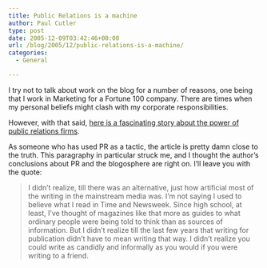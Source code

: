 ```yaml
---
title: Public Relations is a machine
author: Paul Cutler
type: post
date: 2005-12-09T03:42:46+00:00
url: /blog/2005/12/public-relations-is-a-machine/
categories:
  - General

---
```

I try not to talk about work on the blog for a number of reasons, one being that I work in Marketing for a Fortune 100 company. There are times when my personal beliefs might clash with my corporate responsibilities.

However, with that said, [here is a fascinating story about the power of public relations firms][1].

As someone who has used PR as a tactic, the article is pretty damn close to the truth. This paragraphy in particular struck me, and I thought the author&#8217;s conclusions about PR and the blogosphere are right on. I&#8217;ll leave you with the quote:

> I didn&#8217;t realize, till there was an alternative, just how artificial most of the writing in the mainstream media was. I&#8217;m not saying I used to believe what I read in Time and Newsweek. Since high school, at least, I&#8217;ve thought of magazines like that more as guides to what ordinary people were being told to think than as sources of information. But I didn&#8217;t realize till the last few years that writing for publication didn&#8217;t have to mean writing that way. I didn&#8217;t realize you could write as candidly and informally as you would if you were writing to a friend.

 [1]: http://www.paulgraham.com/submarine.html